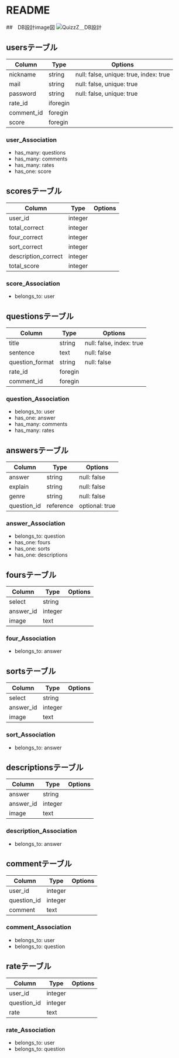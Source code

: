 # README

##　DB設計image図
![QuizzZ＿DB設計](https://user-images.githubusercontent.com/60286772/84636378-7cc79600-af2f-11ea-873e-7d6f9ce74471.png)

## usersテーブル
|Column|Type|Options|
|------|----|-------|
|nickname|string|null: false, unique: true, index: true|
|mail|string|null: false, unique: true|
|password|string|null: false, unique: true|
|rate_id|iforegin||
|comment_id|foregin||
|score|foregin||

### user_Association
- has_many: questions
- has_many: comments
- has_many: rates
- has_one: score


## scoresテーブル
|Column|Type|Options|
|------|----|-------|
|user_id|integer||
|total_correct|integer||
|four_correct|integer||
|sort_correct|integer||
|description_correct|integer||
|total_score|integer||

### score_Association
- belongs_to: user


## questionsテーブル
|Column|Type|Options|
|------|----|-------|
|title|string|null: false, index: true|
|sentence|text|null: false|
|question_format|string|null: false|
|rate_id|foregin||
|comment_id|foregin||

### question_Association
- belongs_to: user
- has_one: answer
- has_many: comments
- has_many: rates


## answersテーブル
|Column|Type|Options|
|------|----|-------|
|answer|string|null: false|
|explain|string|null: false|
|genre|string|null: false|
|question_id|reference|optional: true|

### answer_Association
- belongs_to: question
- has_one: fours
- has_one: sorts
- has_one: descriptions


## foursテーブル
|Column|Type|Options|
|------|----|-------|
|select|string||
|answer_id|integer||
|image|text||

### four_Association
- belongs_to: answer


## sortsテーブル
|Column|Type|Options|
|------|----|-------|
|select|string||
|answer_id|integer||
|image|text||

### sort_Association
- belongs_to: answer


## descriptionsテーブル
|Column|Type|Options|
|------|----|-------|
|answer|string||
|answer_id|integer||
|image|text||

### description_Association
- belongs_to: answer


## commentテーブル
|Column|Type|Options|
|------|----|-------|
|user_id|integer||
|question_id|integer||
|comment|text||

### comment_Association
- belongs_to: user
- belongs_to: question

## rateテーブル
|Column|Type|Options|
|------|----|-------|
|user_id|integer||
|question_id|integer||
|rate|text||

### rate_Association
- belongs_to: user
- belongs_to: question